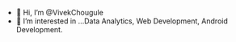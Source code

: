 - 👋 Hi, I’m @VivekChougule
- 👀 I’m interested in ...Data Analytics, Web Development, Android Development.

<!---
VivekChougule/VivekChougule is a ✨ special ✨ repository because its `README.md` (this file) appears on your GitHub profile.
You can click the Preview link to take a look at your changes.
--->
